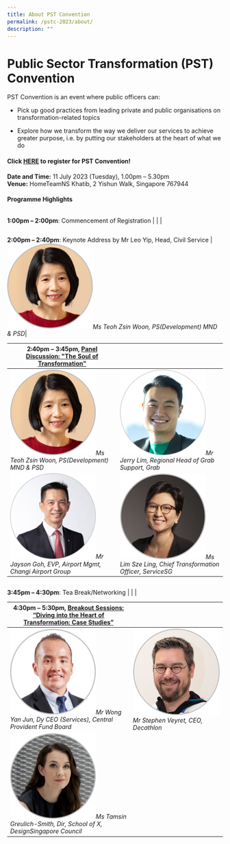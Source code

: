 ```yaml
---
title: About PST Convention
permalink: /pstc-2023/about/
description: ""
---
```

# Public Sector Transformation (PST) Convention 

PST Convention is an event where public officers can:
* Pick up good practices from leading private and public organisations on transformation-related topics

* Explore how we transform the way we deliver our services to achieve greater purpose, i.e. by putting our stakeholders at the heart of what we do

#### **Click&nbsp;[HERE](https://www.gevme.com/public-service-week-2023-43276652)&nbsp;to register for PST Convention!**<br>
**Date and Time:**&nbsp;11 July 2023 (Tuesday), 1.00pm – 5.30pm<br>
**Venue:**&nbsp;HomeTeamNS Khatib, 2 Yishun Walk, Singapore 767944

#### Programme Highlights
| | | 
| -------- | -------- | 
**1:00pm – 2:00pm**: Commencement of Registration
| | | 

| | | 
| -------- | -------- | 
**2:00pm – 2:40pm**: Keynote Address by Mr Leo Yip, Head, Civil Service
| <img style="width:200px" src="/images/pst%20convention%20speaker_teoh%20zsin%20woon.png">*Ms Teoh Zsin Woon, PS(Development) MND &amp; PSD*|




| **2:40pm – 3:45pm**, [Panel Discussion: "The Soul of Transformation"](https://www.publicserviceweek.gov.sg/pstc-2023/paneldiscussion/) | | 
| -------- | -------- | 
| <img style="width:200px" src="/images/pst%20convention%20speaker_teoh%20zsin%20woon.png">*Ms Teoh Zsin Woon, PS(Development) MND &amp; PSD*| <img style="width:200px" src="/images/pst%20convention%20speaker_jerry%20lim%20(grab).png">*Mr Jerry Lim, Regional Head of Grab Support, Grab*| 
| <img style="width:200px" src="/images/pst%20convention%20speaker_jayson%20goh%20new%20caa%20310523.png">*Mr Jayson Goh, EVP, Airport Mgmt, Changi Airport Group*| <img style="width:200px" src="/images/pst%20convention%20speaker_lim%20sze%20ling.png">*Ms Lim Sze Ling, Chief Transformation Officer, ServiceSG*| 

| | | 
| -------- | -------- | 
**3:45pm – 4:30pm**: Tea Break/Networking
| | | 

| **4:30pm – 5:30pm**, [Breakout Sessions: “Diving into the Heart of Transformation: Case Studies”](https://www.publicserviceweek.gov.sg/pstc-2023/breakoutsessions/) | | 
| -------- | -------- | 
| <img style="width:200px" src="/images/pst%20convention%20breakout%20speaker_wong%20yan%20jun.png">*Mr Wong Yan Jun, Dy CEO (Services), Central Provident Fund Board*| <img style="width:300px" src="/images/pst%20convention%20breakout%20speaker_stephan%20veryret.png">*Mr Stephen Veyret, CEO, Decathlon*| 
| <img style="width:200px" src="/images/pst%20convention%20breakout%20speaker_tamsin.png">*Ms Tamsin Greulich-Smith, Dir, School of X, DesignSingapore Council*| 


